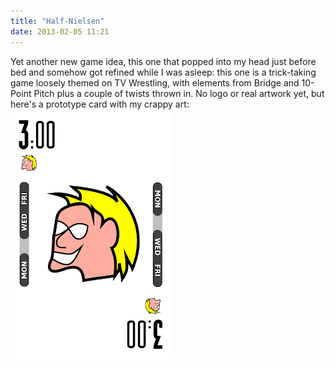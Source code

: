 ```yaml
---
title: "Half-Nielsen"
date: 2013-02-05 11:21
---
```

Yet another new game idea, this one that popped into my head just before bed and somehow got refined while I was asleep: this one is a trick-taking game loosely themed on TV Wrestling, with elements from Bridge and 10-Point Pitch plus a couple of twists thrown in.  No logo or real artwork yet, but here's a prototype card with my crappy art:
![Half-Nielsen test card](assets/BridgeCard.proto.Wrestler.300.png)
